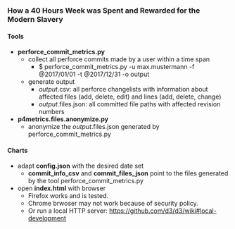 ### How a 40 Hours Week was Spent and Rewarded for the Modern Slavery

#### Tools

 - **perforce_commit_metrics.py**
   - collect all perforce commits made by a user within a time span
     - $ perforce_commit_metrics.py -u max.mustermann -f @2017/01/01 -t @2017/12/31 -o output
   - generate output
     - *output*.csv: all perforce changelists with information about affected files (add, delete, edit) and lines (add, delete, change)
     - *output*.files.json: all committed file paths with affected revision numbers
  - **p4metrics.files.anonymize.py**
     - anonymize the *output*.files.json generated by perforce_commit_metrics.py

#### Charts

  - adapt **config.json** with the desired date set
    - **commit_info_csv** and **commit_files_json** point to the files generated by the tool perforce_commit_metrics.py
  - open **index.html** with browser 
    - Firefox works and is tested.
    - Chrome brwoser may not work because of security policy.
    - Or run a local HTTP server: https://github.com/d3/d3/wiki#local-development